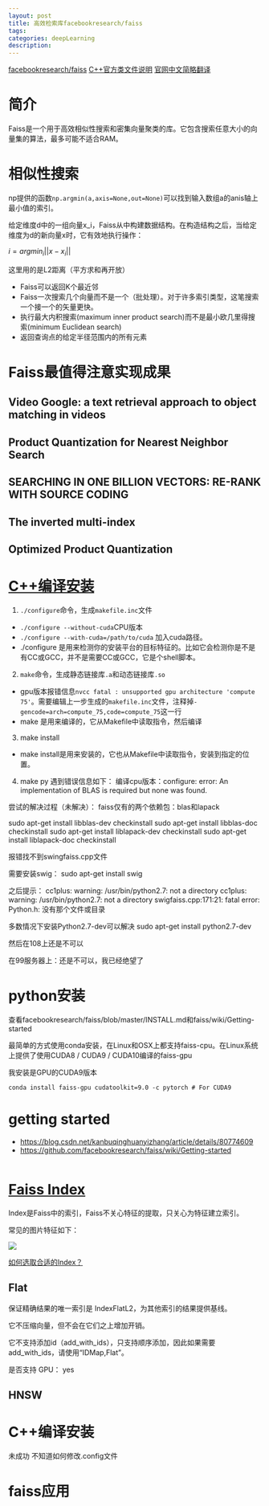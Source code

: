 ```yaml
---
layout: post
title: 高效检索库facebookresearch/faiss
tags:
categories: deepLearning
description:
---
```


[facebookresearch/faiss](https://github.com/facebookresearch/faiss)
[C++官方类文件说明](https://rawgit.com/facebookresearch/faiss/master/docs/html/annotated.html)
[官网中文简略翻译](https://www.cnblogs.com/yhzhou/p/10568728.html)

# 简介

Faiss是一个用于高效相似性搜索和密集向量聚类的库。它包含搜索任意大小的向量集的算法，最多可能不适合RAM。

# 相似性搜索

np提供的函数`np.argmin(a,axis=None,out=None)`可以找到输入数组a的anis轴上最小值的索引。

给定维度d中的一组向量x_i，Faiss从中构建数据结构。在构造结构之后，当给定维度为d的新向量x时，它有效地执行操作：

$i = argmin_i || x - x_i ||$

这里用的是L2距离（平方求和再开放）

* Faiss可以返回K个最近邻
* Faiss一次搜索几个向量而不是一个（批处理）。对于许多索引类型，这笔搜索一个接一个的矢量更快。
* 执行最大内积搜索(maximum inner product search)而不是最小欧几里得搜索(minimum Euclidean search)
* 返回查询点的给定半径范围内的所有元素

# Faiss最值得注意实现成果
## Video Google: a text retrieval approach to object matching in videos
## Product Quantization for Nearest Neighbor Search
## SEARCHING IN ONE BILLION VECTORS: RE-RANK WITH SOURCE CODING
## The inverted multi-index
## Optimized Product Quantization

# [C++编译安装](https://github.com/facebookresearch/faiss/blob/master/INSTALL.md)

1. `./configure`命令，生成`makefile.inc`文件
  *  `./configure --without-cuda`CPU版本
  *  `./configure --with-cuda=/path/to/cuda` 加入cuda路径。
  * ./configure 是用来检测你的安装平台的目标特征的。比如它会检测你是不是有CC或GCC，并不是需要CC或GCC，它是个shell脚本。
2. `make`命令，生成静态链接库`.a`和动态链接库`.so`
  * gpu版本报错信息`nvcc fatal : unsupported gpu architecture 'compute 75'`。需要编辑上一步生成的`makefile.inc`文件，注释掉`-gencode=arch=compute_75,code=compute_75`这一行
  * make 是用来编译的，它从Makefile中读取指令，然后编译
3. make install
* make install是用来安装的，它也从Makefile中读取指令，安装到指定的位置。
4. make py
遇到错误信息如下：
编译cpu版本：configure: error: An implementation of BLAS is required but none was found.

尝试的解决过程（未解决）：
faiss仅有的两个依赖包：blas和lapack

sudo apt-get install libblas-dev checkinstall
sudo apt-get install libblas-doc checkinstall
sudo apt-get install liblapack-dev checkinstall
sudo apt-get install liblapack-doc checkinstall

报错找不到swingfaiss.cpp文件

需要安装swig：
sudo apt-get install swig

之后提示：
cc1plus: warning: /usr/bin/python2.7: not a directory
cc1plus: warning: /usr/bin/python2.7: not a directory
swigfaiss.cpp:171:21: fatal error: Python.h: 没有那个文件或目录

多数情况下安装Python2.7-dev可以解决
sudo apt-get install python2.7-dev

然后在108上还是不可以

在99服务器上：还是不可以，我已经绝望了

# python安装

查看facebookresearch/faiss/blob/master/INSTALL.md和faiss/wiki/Getting-started

最简单的方式使用conda安装，在Linux和OSX上都支持faiss-cpu。在Linux系统上提供了使用CUDA8 / CUDA9 / CUDA10编译的faiss-gpu

我安装是GPU的CUDA9版本

`conda install faiss-gpu cudatoolkit=9.0 -c pytorch # For CUDA9`

# getting started

* https://blog.csdn.net/kanbuqinghuanyizhang/article/details/80774609
* https://github.com/facebookresearch/faiss/wiki/Getting-started

```python

```

# [Faiss Index](https://waltyou.github.io/Faiss-In-Project/)

Index是Faiss中的索引，Faiss不关心特征的提取，只关心为特征建立索引。

常见的图片特征如下：

![](https://waltyou.github.io/images/posts/image-feature-extration-algorithm.png)

[如何选取合适的Index？](https://waltyou.github.io/Faiss-Indexs/#%E6%8C%91%E4%B8%80%E4%B8%AA%E5%90%88%E9%80%82%E7%9A%84-index)

## Flat
保证精确结果的唯一索引是 IndexFlatL2，为其他索引的结果提供基线。

它不压缩向量，但不会在它们之上增加开销。

它不支持添加id（add_with_ids），只支持顺序添加，因此如果需要 add_with_ids，请使用“IDMap,Flat”。

是否支持 GPU： yes

## HNSW



# C++编译安装
未成功
不知道如何修改.config文件


# faiss应用
